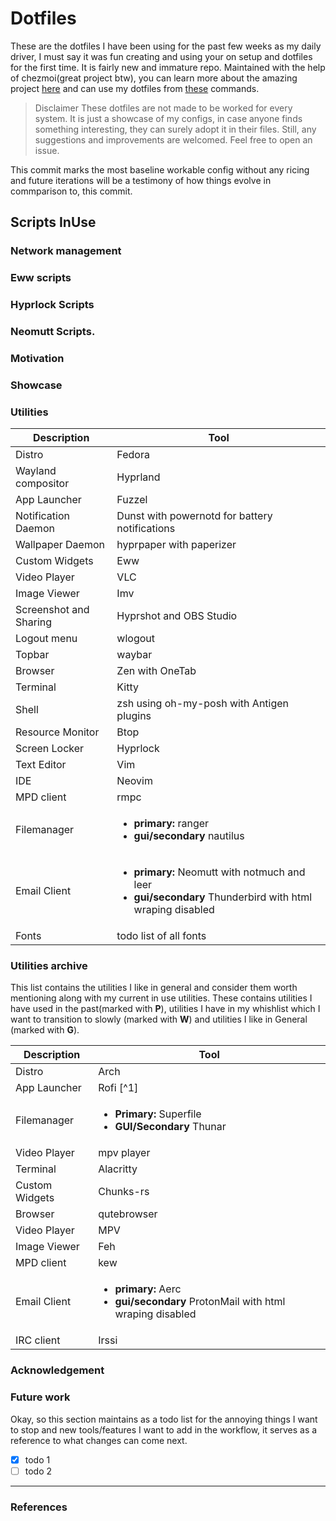 # Dotfiles

These are the dotfiles I have been using for the past few weeks as my daily driver, I must say it was fun
creating and using your on setup and dotfiles for the first time. It is fairly new and
immature repo. Maintained with the help of chezmoi(great project btw), you can learn more about the amazing
project [here](https://www.chezmoi.io) and can use my dotfiles from [these](https://www.chezmoi.io/user-guide/daily-operations/#install-chezmoi-and-your-dotfiles-on-a-new-machine-with-a-single-command) commands.

> Disclaimer
These dotfiles are not made to be worked for every system. It is just a showcase of my configs, in case
anyone finds something interesting, they can surely adopt it in their files. Still, any suggestions and
improvements are welcomed. Feel free to open an issue.

This commit marks the most baseline workable config without any ricing and future iterations will be a
testimony of how things evolve in commparison to, this commit.

## Scripts InUse

### Network management
### Eww scripts
### Hyprlock Scripts
### Neomutt Scripts.


### Motivation

### Showcase

### Utilities

| Description   | Tool          |
| ------------- | ------------- |
| Distro        | Fedora        |
| Wayland compositor  |   Hyprland |
| App Launcher | Fuzzel |
| Notification Daemon| Dunst with powernotd for battery notifications|
| Wallpaper Daemon | hyprpaper with paperizer |
| Custom Widgets | Eww |
| Video Player| VLC |
| Image Viewer | Imv |
| Screenshot and Sharing | Hyprshot and OBS Studio|
| Logout menu | wlogout |
| Topbar | waybar |
|Browser | Zen with OneTab|
|Terminal | Kitty|
| Shell | zsh using oh-my-posh with Antigen plugins|
| Resource Monitor| Btop|
| Screen Locker | Hyprlock |
|Text Editor | Vim |
|IDE| Neovim |
|MPD client| rmpc |
| Filemanager | <ul><li><b>primary:</b> ranger </li><li><b>gui/secondary</b> nautilus </li></ul> |
|Email Client | <ul><li><b>primary:</b> Neomutt with notmuch and leer </li><li><b>gui/secondary</b> Thunderbird with html wraping disabled </li></ul> |
| Fonts | todo list of all fonts |

### Utilities archive

This list contains the utilities I like in general and consider them worth
mentioning along with my current in use utilities. These contains utilities
I have used in the past(marked with **P**), utilities I
have in my whishlist which I want to transition to slowly (marked with **W**) and 
utilities I like in General (marked with **G**).

| Description | Tool |
| ------------- | ------------- |
| Distro        | Arch |
| App Launcher | Rofi [^1]|
| Filemanager | <ul><li><b>Primary:</b> Superfile </li><li><b>GUI/Secondary</b> Thunar </li></ul>
| Video Player| mpv player |
|Terminal | Alacritty|
| Custom Widgets | Chunks-rs |
|Browser | qutebrowser|
| Video Player| MPV |
| Image Viewer | Feh |
|MPD client| kew |
|Email Client | <ul><li><b>primary:</b> Aerc</li><li><b>gui/secondary</b> ProtonMail with html wraping disabled </li></ul> |
| IRC client | Irssi |


### Acknowledgement

### Future work

Okay, so this section maintains as a todo list for the annoying things I want to stop and new tools/features
I want to add in the workflow, it serves as a reference to what changes can come next.

- [x] todo 1
- [ ] todo 2

---
### References

[1]: hello
